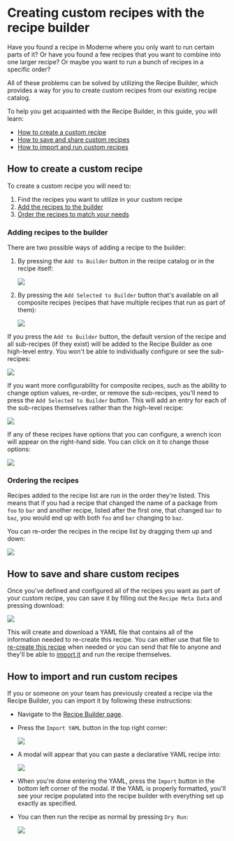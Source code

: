 # Creating custom recipes with the recipe builder

Have you found a recipe in Moderne where you only want to run certain parts of it? Or have you found a few recipes that you want to combine into one larger recipe? Or maybe you want to run a bunch of recipes in a specific order? 

All of these problems can be solved by utilizing the Recipe Builder, which provides a way for you to create custom recipes from our existing recipe catalog.

To help you get acquainted with the Recipe Builder, in this guide, you will learn:
* [How to create a custom recipe](#how-to-create-a-custom-recipe)
* [How to save and share custom recipes](#how-to-save-and-share-custom-recipes)
* [How to import and run custom recipes](#how-to-import-and-run-custom-recipes)

## How to create a custom recipe

To create a custom recipe you will need to:

1. Find the recipes you want to utilize in your custom recipe
2. [Add the recipes to the builder](#adding-recipes-to-the-builder)
3. [Order the recipes to match your needs](#ordering-the-recipes)

### Adding recipes to the builder

There are two possible ways of adding a recipe to the builder:

1. By pressing the `Add to Builder` button in the recipe catalog or in the recipe itself:

    ![](../.gitbook/assets/recipe-catalog-builder.png)
    
2. By pressing the `Add Selected to Builder` button that's available on all composite recipes (recipes that have multiple recipes that run as part of them):

    ![](../.gitbook/assets/add-selected-recipe.png)

If you press the `Add to Builder` button, the default version of the recipe and all sub-recipes (if they exist) will be added to the Recipe Builder as one high-level entry. You won't be able to individually configure or see the sub-recipes:

![](../.gitbook/assets/single-recipe.png)

If you want more configurability for composite recipes, such as the ability to change option values, re-order, or remove the sub-recipes, you'll need to press the `Add Selected to Builder` button. This will add an entry for each of the sub-recipes themselves rather than the high-level recipe:

![](../.gitbook/assets/multi-recipe.png)

If any of these recipes have options that you can configure, a wrench icon will appear on the right-hand side. You can click on it to change those options:

![](../.gitbook/assets/expanded-recipe.png)

### Ordering the recipes

Recipes added to the recipe list are run in the order they're listed. This means that if you had a recipe that changed the name of a package from `foo` to `bar` and another recipe, listed after the first one, that changed `bar` to `baz`, you would end up with both `foo` and `bar` changing to `baz`. 

You can re-order the recipes in the recipe list by dragging them up and down:

![](../.gitbook/assets/recipe-reorder.gif)

## How to save and share custom recipes 

Once you've defined and configured all of the recipes you want as part of your custom recipe, you can save it by filling out the `Recipe Meta Data` and pressing download:

![](../.gitbook/assets/recipe-download.png)

This will create and download a YAML file that contains all of the information needed to re-create this recipe. You can either use that file to [re-create this recipe](#how-to-import-and-run-custom-recipes) when needed or you can send that file to anyone and they'll be able to [import it](#how-to-import-and-run-custom-recipes) and run the recipe themselves. 

## How to import and run custom recipes

If you or someone on your team has previously created a recipe via the Recipe Builder, you can import it by following these instructions: 

* Navigate to the [Recipe Builder page](https://public.moderne.io/recipes/builder).

* Press the `Import YAML` button in the top right corner:

    ![](../.gitbook/assets/import-yaml.png)

* A modal will appear that you can paste a declarative YAML recipe into:

    ![](../.gitbook/assets/declarative-yaml.png)

* When you're done entering the YAML, press the `Import` button in the bottom left corner of the modal. If the YAML is properly formatted, you'll see your recipe populated into the recipe builder with everything set up exactly as specified. 

* You can then run the recipe as normal by pressing `Dry Run`:
  
    ![](../.gitbook/assets/imported-recipe-run.png)

